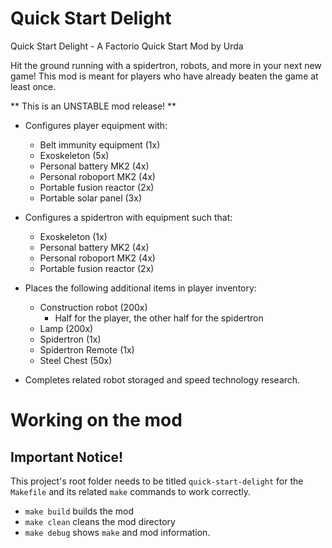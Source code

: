 # Quick Start Delight

Quick Start Delight - A Factorio Quick Start Mod by Urda

Hit the ground running with a spidertron, robots, and more in your next new game!
This mod is meant for players who have already beaten the game at least once.

** This is an UNSTABLE mod release! **

- Configures player equipment with:
  - Belt immunity equipment (1x)
  - Exoskeleton (5x)
  - Personal battery MK2 (4x)
  - Personal roboport MK2 (4x)
  - Portable fusion reactor (2x)
  - Portable solar panel (3x)

- Configures a spidertron with equipment such that:
  - Exoskeleton (1x)
  - Personal battery MK2 (4x)
  - Personal roboport MK2 (4x)
  - Portable fusion reactor (2x)

- Places the following additional items in player inventory:
  - Construction robot (200x)
    - Half for the player, the other half for the spidertron
  - Lamp (200x)
  - Spidertron (1x)
  - Spidertron Remote (1x)
  - Steel Chest (50x)

- Completes related robot storaged and speed technology research.

# Working on the mod

## Important Notice!

This project's root folder needs to be titled `quick-start-delight` for the
`Makefile` and its related `make` commands to work correctly.

- `make build` builds the mod
- `make clean` cleans the mod directory
- `make debug` shows `make` and mod information.
